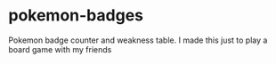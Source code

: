 # pokemon-badges
Pokemon badge counter and weakness table.
I made this just to play a board game with my friends
